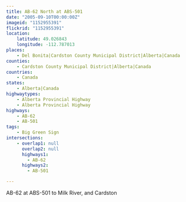 ```yaml
---
title: AB-62 North at ABS-501
date: "2005-09-10T00:00:00Z"
imageid: "1152955391"
flickrid: "1152955391"
location:
    latitude: 49.026843
    longitude: -112.787013
places:
    - Del Bonita|Cardston County Municipal District|Alberta|Canada
counties:
    - Cardston County Municipal District|Alberta|Canada
countries:
    - Canada
states:
    - Alberta|Canada
highwaytypes:
    - Alberta Provincial Highway
    - Alberta Provincial Highway
highways:
    - AB-62
    - AB-501
tags:
    - Big Green Sign
intersections:
    - overlap1: null
      overlap2: null
      highways1:
        - AB-62
      highways2:
        - AB-501

---
```

AB-62 at ABS-501 to Milk River, and Cardston